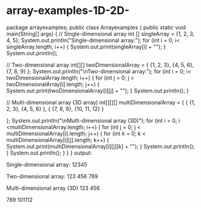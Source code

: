# array-examples-1D-2D-
package arrayexamples;
public class Arrayexamples {
    public static void main(String[] args) {
          // Single-dimensional array
int [] singleArray = {1, 2, 3, 4, 5};
System.out.println("Single-dimensional array:");
for (int i = 0; i< singleArray.length; i++)
{
System.out.print(singleArray[i] + "");
}
System.out.println();

// Two-dimensional array
int[][] twoDimensionalArray = {
{1, 2, 3},
{4, 5, 6},
{7, 8, 9}
};
System.out.println("\nTwo-dimensional array:");
for (int i = 0; i< twoDimensionalArray.length; i++) {
for (int j = 0; j < twoDimensionalArray[i].length; j++) {
System.out.print(twoDimensionalArray[i][j] + "");
}
System.out.println();
}

// Multi-dimensional array (3D array)
int[][][] multiDimensionalArray = {
{
{1, 2, 3},
{4, 5, 6}
},
{
{7, 8, 9},
{10, 11, 12}
}

};
System.out.println("\nMulti-dimensional array (3D)");
for (int i = 0; i <multiDimensionalArray.length; i++) {
for (int j = 0; j < multiDimensionalArray[i].length; j++) {
for (int k = 0; k < multiDimensionalArray[i][j].length; k++) {
System.out.print(multiDimensionalArray[i][j][k] + "");
}
System.out.println();
}
System.out.println();
}
}
}
output:

Single-dimensional array:
12345

Two-dimensional array:
123
456
789

Multi-dimensional array (3D)
123
456

789
101112
